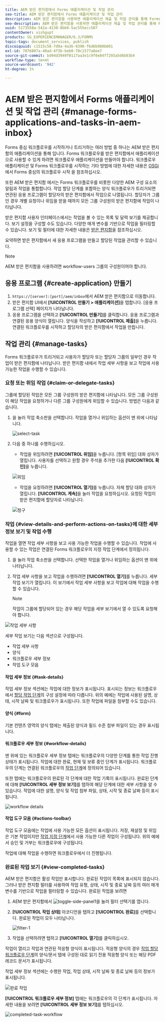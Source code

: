 ```yaml
---
title: AEM 받은 편지함에서 Forms 애플리케이션 및 작업 관리
seo-title: AEM 받은 편지함에서 Forms 애플리케이션 및 작업 관리
description: AEM 받은 편지함을 사용하면 애플리케이션 제출 및 작업 관리를 통해 Forms 중심의 워크플로우를 시작할 수 있습니다.
seo-description: AEM 받은 편지함을 사용하면 애플리케이션 제출 및 작업 관리를 통해 Forms 중심의 워크플로우를 시작할 수 있습니다.
uuid: 5173558a-542a-4130-8bb6-5ac555ecc507
contentOwner: vishgupt
products: SG_EXPERIENCEMANAGER/6.3/FORMS
topic-tags: document_services, publish
discoiquuid: c1515c58-7d9a-4a36-9390-f6d6b980b801
exl-id: 7076807a-40ad-4f3b-beb0-70c1577a8ee7
source-git-commit: bd94d3949f0117aa3e1c9f0e84f7293a5d6b03b4
workflow-type: tm+mt
source-wordcount: '942'
ht-degree: 1%

---
```


# AEM 받은 편지함에서 Forms 애플리케이션 및 작업 관리 {#manage-forms-applications-and-tasks-in-aem-inbox}

Forms 중심 워크플로우를 시작하거나 트리거하는 여러 방법 중 하나는 AEM 받은 편지함의 애플리케이션을 통해 입니다. Forms 워크플로우를 받은 편지함에서 애플리케이션으로 사용할 수 있게 하려면 워크플로우 애플리케이션을 만들어야 합니다. 워크플로우 애플리케이션 및 Forms 워크플로우를 시작하는 기타 방법에 대한 자세한 내용은 [OSGi](/help/forms/using/aem-forms-workflow.md#launch)에서 Forms 중심의 워크플로우 시작 을 참조하십시오.

또한 AEM 받은 편지함 에서는 Forms 워크플로우를 비롯한 다양한 AEM 구성 요소의 알림과 작업을 통합합니다. 작업 할당 단계를 포함하는 양식 워크플로우가 트리거되면 연관된 응용 프로그램이 할당자의 받은 편지함에서 작업으로 나열됩니다. 할당자가 그룹인 경우 개별 요청이나 위임을 받을 때까지 모든 그룹 구성원의 받은 편지함에 작업이 나타납니다.

받은 편지함 사용자 인터페이스에서는 작업을 볼 수 있는 목록 및 달력 보기를 제공합니다. 보기 설정을 구성할 수도 있습니다. 다양한 매개 변수를 기반으로 작업을 필터링할 수 있습니다. 보기 및 필터에 대한 자세한 내용은 [받은 편지함](/help/sites-authoring/inbox.md)을 참조하십시오.

요약하면 받은 편지함에서 새 응용 프로그램을 만들고 할당된 작업을 관리할 수 있습니다.

>[!NOTE]
>
>AEM 받은 편지함을 사용하려면 workflow-users 그룹의 구성원이어야 합니다.

## 응용 프로그램 {#create-application} 만들기

1. `https://[server]:[port]/aem/inbox`에서 AEM 받은 편지함으로 이동합니다.
1. 받은 편지함 UI에서 **[!UICONTROL 만들기 > 애플리케이션]**&#x200B;을 탭합니다. [응용 프로그램 선택] 페이지가 나타납니다.
1. 응용 프로그램을 선택하고 **[!UICONTROL 만들기]**&#x200B;를 클릭합니다. 응용 프로그램과 연결된 응용 양식이 열립니다. 양식을 작성하고 **[!UICONTROL 제출]**&#x200B;을 누릅니다. 연결된 워크플로우를 시작하고 할당자의 받은 편지함에서 작업을 만듭니다.

## 작업 관리 {#manage-tasks}

Forms 워크플로우가 트리거되고 사용자가 할당자 또는 할당자 그룹의 일부인 경우 작업이 받은 편지함에 나타납니다. 받은 편지함 내에서 작업 세부 사항을 보고 작업에 사용 가능한 작업을 수행할 수 있습니다.

### 요청 또는 위임 작업 {#claim-or-delegate-tasks}

그룹에 할당된 작업은 모든 그룹 구성원의 받은 편지함에 나타납니다. 모든 그룹 구성원이 해당 작업을 요청하거나 다른 그룹 구성원에게 위임할 수 있습니다. 방법은 다음과 같습니다.

1. 을 눌러 작업 축소판을 선택합니다. 작업을 열거나 위임하는 옵션이 맨 위에 나타납니다.

   ![select-task](assets/select-task.png)

1. 다음 중 하나를 수행하십시오.

   * 작업을 위임하려면 **[!UICONTROL 위임]**&#x200B;을 누릅니다. [항목 위임] 대화 상자가 열립니다. 사용자를 선택하고 원할 경우 주석을 추가한 다음 **[!UICONTROL 확인]**&#x200B;을 누릅니다.

   ![위임](assets/delegate.png)

   * 작업을 요청하려면 **[!UICONTROL 열기]**&#x200B;를 누릅니다. 자체 할당 대화 상자가 열립니다. **[!UICONTROL 계속]**&#x200B;을 눌러 작업을 요청하십시오. 요청된 작업이 받은 편지함에 할당자로 나타납니다.

   ![청구](assets/claim.png)

### 작업 {#view-details-and-perform-actions-on-tasks}에 대한 세부 정보 보기 및 작업 수행

작업을 열면 작업 세부 사항을 보고 사용 가능한 작업을 수행할 수 있습니다. 작업에 사용할 수 있는 작업은 연결된 Forms 워크플로우의 지정 작업 단계에서 정의됩니다.

1. 을 눌러 작업 축소판을 선택합니다. 선택한 작업을 열거나 위임하는 옵션이 맨 위에 나타납니다.
1. 작업 세부 사항을 보고 작업을 수행하려면 **[!UICONTROL 열기]**&#x200B;를 누릅니다. 세부 작업 보기가 열립니다. 이 보기에서 작업 세부 사항을 보고 작업에 대해 작업을 수행할 수 있습니다.

   >[!NOTE]
   >
   >작업이 그룹에 할당되어 있는 경우 해당 작업을 세부 보기에서 열 수 있도록 요청해야 합니다.

![작업 세부 사항](assets/task-details.png)

세부 작업 보기는 다음 섹션으로 구성됩니다.

* 작업 세부 사항
* 양식
* 워크플로우 세부 정보
* 작업 도구 모음

#### 작업 세부 정보 {#task-details}

작업 세부 정보 섹션에는 작업에 대한 정보가 표시됩니다. 표시되는 정보는 워크플로우에서 [할당 작업 단계](/help/sites-developing/workflows-step-ref.md)의 구성 설정에 따라 다릅니다. 위의 예에는 작업에 사용된 설명, 상태, 시작 날짜 및 워크플로우가 표시됩니다. 또한 작업에 파일을 첨부할 수도 있습니다.

#### 양식 {#form}

기본 컨텐츠 영역의 양식 탭에는 제출된 양식과 필드 수준 첨부 파일이 있는 경우 표시됩니다.

#### 워크플로우 세부 정보 {#workflow-details}

맨 위에 있는 워크플로우 세부 정보 탭에는 워크플로우의 다양한 단계를 통한 작업 진행 상태가 표시됩니다. 작업에 대한 완료, 현재 및 보류 중인 단계가 표시됩니다. 워크플로우의 단계는 연결된 워크플로우의 [작업 단계](/help/sites-developing/workflows-step-ref.md)에 정의되어 있습니다.

또한 탭에는 워크플로우의 완료된 각 단계에 대한 작업 기록이 표시됩니다. 완료된 단계에 대해 **[!UICONTROL 세부 정보 보기]**&#x200B;를 탭하여 해당 단계에 대한 세부 사항을 알 수 있습니다. 작업에 대한 설명, 양식 및 작업 첨부 파일, 상태, 시작 및 종료 날짜 등이 표시됩니다.

![workflow details](assets/workflow-details.png)

#### 작업 도구 모음 {#actions-toolbar}

작업 도구 모음에는 작업에 사용 가능한 모든 옵션이 표시됩니다. 저장, 재설정 및 위임은 기본 작업이지만 [작업 지정 단계](/help/sites-developing/workflows-step-ref.md)에서 사용 가능한 다른 작업이 구성됩니다. 위의 예에서 승인 및 거부는 워크플로우에 구성됩니다.

작업에 대해 작업을 수행하면 워크플로우에서 더 진행됩니다.

### 완료된 작업 보기 {#view-completed-tasks}

AEM 받은 편지함은 활성 작업만 표시합니다. 완료된 작업이 목록에 표시되지 않습니다. 그러나 받은 편지함 필터를 사용하여 작업 유형, 상태, 시작 및 종료 날짜 등의 여러 매개 변수를 기반으로 작업을 필터링할 수 있습니다. 완료된 작업을 보려면

1. AEM 받은 편지함에서 ![toggle-side-panel1](assets/toggle-side-panel1.png)을 눌러 필터 선택기를 엽니다.
1. **[!UICONTROL 작업 상태]** 아코디언을 탭하고 **[!UICONTROL 완료]**&#x200B;를 선택합니다. 완료된 작업이 모두 나타납니다.

   ![filter-1](assets/filter-1.png)

1. 작업을 선택하려면 탭하고 **[!UICONTROL 열기]**&#x200B;를 클릭하십시오.

작업이 열리고 작업과 연관된 적응형 양식이 표시됩니다. 적응형 양식의 경우 [작업 할당 워크플로우 단계](/help/sites-developing/workflows-step-ref.md)의 양식/문서 탭에 구성된 대로 읽기 전용 적응형 양식 또는 해당 PDF 레코드 문서가 표시됩니다.

작업 세부 정보 섹션에는 수행한 작업, 작업 상태, 시작 날짜 및 종료 날짜 등의 정보가 표시됩니다.

![완료 작업](assets/completed-task.png)

**[!UICONTROL 워크플로우 세부 정보]** 탭에는 워크플로우의 각 단계가 표시됩니다. 자세한 내용을 보려면 **[!UICONTROL 세부 정보 보기]**&#x200B;를 탭하십시오.

![completed-task-workflow](assets/completed-task-workflow.png)
